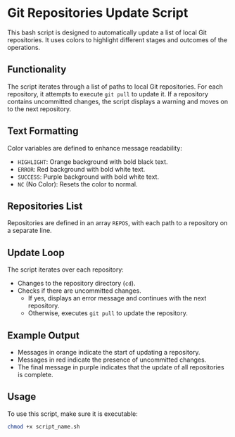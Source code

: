 # Git Repositories Update Script

This bash script is designed to automatically update a list of local Git repositories. It uses colors to highlight different stages and outcomes of the operations.

## Functionality

The script iterates through a list of paths to local Git repositories. For each repository, it attempts to execute `git pull` to update it. If a repository contains uncommitted changes, the script displays a warning and moves on to the next repository.

## Text Formatting

Color variables are defined to enhance message readability:

- `HIGHLIGHT`: Orange background with bold black text.
- `ERROR`: Red background with bold white text.
- `SUCCESS`: Purple background with bold white text.
- `NC` (No Color): Resets the color to normal.

## Repositories List

Repositories are defined in an array `REPOS`, with each path to a repository on a separate line.

## Update Loop

The script iterates over each repository:

- Changes to the repository directory (`cd`).
- Checks if there are uncommitted changes.
  - If yes, displays an error message and continues with the next repository.
  - Otherwise, executes `git pull` to update the repository.

## Example Output

- Messages in orange indicate the start of updating a repository.
- Messages in red indicate the presence of uncommitted changes.
- The final message in purple indicates that the update of all repositories is complete.

## Usage

To use this script, make sure it is executable:

```bash
chmod +x script_name.sh
